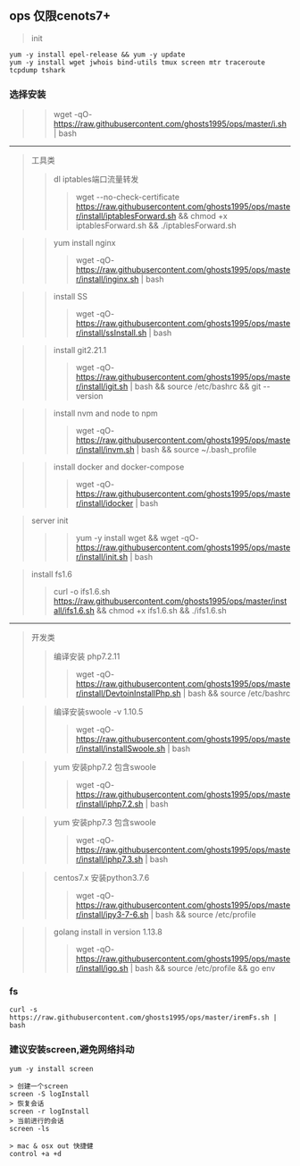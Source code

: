 ## ops 仅限cenots7+
> init
```text
yum -y install epel-release && yum -y update
yum -y install wget jwhois bind-utils tmux screen mtr traceroute tcpdump tshark
```

### 选择安装

>> wget -qO- https://raw.githubusercontent.com/ghosts1995/ops/master/i.sh | bash
***

> 工具类
>> dl iptables端口流量转发
>>> wget --no-check-certificate https://raw.githubusercontent.com/ghosts1995/ops/master/install/iptablesForward.sh && chmod +x iptablesForward.sh && ./iptablesForward.sh

>> yum install nginx
>>> wget -qO- https://raw.githubusercontent.com/ghosts1995/ops/master/install/inginx.sh | bash

>> install SS
>>> wget -qO- https://raw.githubusercontent.com/ghosts1995/ops/master/install/ssInstall.sh | bash

>> install git2.21.1
>>> wget -qO- https://raw.githubusercontent.com/ghosts1995/ops/master/install/igit.sh | bash && source /etc/bashrc && git --version

>> install nvm and node to npm
>>> wget -qO- https://raw.githubusercontent.com/ghosts1995/ops/master/install/invm.sh | bash && source ~/.bash_profile


>> install docker and docker-compose
>>> wget -qO- https://raw.githubusercontent.com/ghosts1995/ops/master/install/idocker | bash

> server init
>>> yum -y install wget && wget -qO- https://raw.githubusercontent.com/ghosts1995/ops/master/install/init.sh | bash


> install fs1.6
>> curl -o ifs1.6.sh https://raw.githubusercontent.com/ghosts1995/ops/master/install/ifs1.6.sh && chmod +x ifs1.6.sh && ./ifs1.6.sh

<!-- >>> wget -qO- https://raw.githubusercontent.com/ghosts1995/ops/master/install/ifs1.6.sh | bash -->

***

> 开发类
>> 编译安装 php7.2.11
>>> wget -qO- https://raw.githubusercontent.com/ghosts1995/ops/master/install/DevtoinInstallPhp.sh | bash && source /etc/bashrc

>> 编译安装swoole -v 1.10.5
>>> wget -qO- https://raw.githubusercontent.com/ghosts1995/ops/master/install/installSwoole.sh | bash

>> yum 安装php7.2 包含swoole
>>> wget -qO- https://raw.githubusercontent.com/ghosts1995/ops/master/install/iphp7.2.sh | bash

>> yum 安装php7.3 包含swoole
>>> wget -qO- https://raw.githubusercontent.com/ghosts1995/ops/master/install/iphp7.3.sh | bash

>> centos7.x 安装python3.7.6
>>> wget -qO- https://raw.githubusercontent.com/ghosts1995/ops/master/install/ipy3-7-6.sh | bash && source /etc/profile

>> golang install in version 1.13.8
>>> wget -qO- https://raw.githubusercontent.com/ghosts1995/ops/master/install/igo.sh | bash && source /etc/profile && go env


### fs 

```text
curl -s https://raw.githubusercontent.com/ghosts1995/ops/master/iremFs.sh | bash
```


### 建议安装screen,避免网络抖动

````text
yum -y install screen

> 创建一个screen
screen -S logInstall
> 恢复会话
screen -r logInstall
> 当前进行的会话
screen -ls

> mac & osx out 快捷健
control +a +d
```` 



